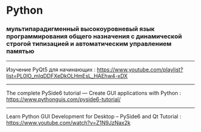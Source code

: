 # Python

### мультипарадигменный высокоуровневый язык программирования общего назначения с динамической строгой типизацией и автоматическим управлением памятью

____

Изучение PyQt5 для начинающих : https://www.youtube.com/playlist?list=PL0lO_mIqDDFXeDkOLHmEsL_HAEhw4-xDX

____

The complete PySide6 tutorial — Create GUI applications with Python : https://www.pythonguis.com/pyside6-tutorial/

___

Learn Python GUI Development for Desktop – PySide6 and Qt Tutorial : https://www.youtube.com/watch?v=Z1N9JzNax2k
